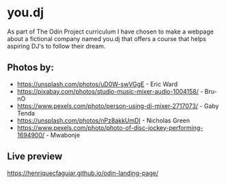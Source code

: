 # you.dj
As part of The Odin Project curriculum I have chosen to make a webpage about a fictional company named you.dj that offers a course that helps aspiring DJ's to follow their dream.
## Photos by:
- https://unsplash.com/photos/uD0W-swVGgE - Eric Ward
- https://pixabay.com/photos/studio-music-mixer-audio-1004158/ - Bru-nO
- https://www.pexels.com/photo/person-using-dj-mixer-2717073/ - Gaby Tenda
- https://unsplash.com/photos/nPz8akkUmDI - Nicholas Green
- https://www.pexels.com/photo/photo-of-disc-jockey-performing-1694900/ - Mwabonje
## Live preview
https://henriquecfaguiar.github.io/odin-landing-page/
